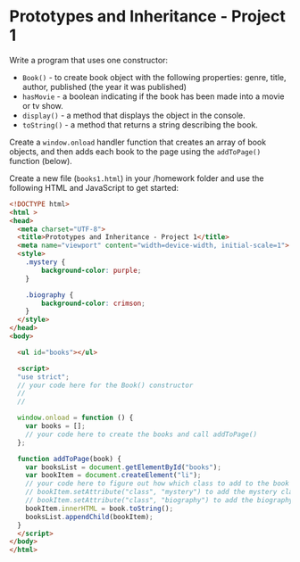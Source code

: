 # Prototypes and Inheritance - Project 1

Write a program that uses one constructor:

- `Book()` - to create book object with the following properties: genre, title, author, published (the year it was published)
- `hasMovie` - a boolean indicating if the book has been made into a movie or tv show.
- `display()` - a method that displays the object in the console.
- `toString()` - a method that returns a string describing the book.

Create a `window.onload` handler function that creates an array of book objects, and then adds each book to the page using the `addToPage()` function (below).

Create a new file (`books1.html`) in your /homework folder and use the following HTML and JavaScript to get started:

```html
<!DOCTYPE html>
<html >
<head>
  <meta charset="UTF-8">
  <title>Prototypes and Inheritance - Project 1</title>
  <meta name="viewport" content="width=device-width, initial-scale=1">
  <style>
    .mystery {
        background-color: purple;
    }

    .biography {
        background-color: crimson;
    }
  </style>
</head>
<body>

  <ul id="books"></ul>

  <script>
  "use strict";
  // your code here for the Book() constructor
  //
  //

  window.onload = function () {
  	var books = [];
  	// your code here to create the books and call addToPage()
  };

  function addToPage(book) {
  	var booksList = document.getElementById("books");
  	var bookItem = document.createElement("li");
  	// your code here to figure out how which class to add to the book
  	// bookItem.setAttribute("class", "mystery") to add the mystery class
  	// bookItem.setAttribute("class", "biography") to add the biography class
  	bookItem.innerHTML = book.toString();
  	booksList.appendChild(bookItem);
  }
  </script>
</body>
</html>
```
